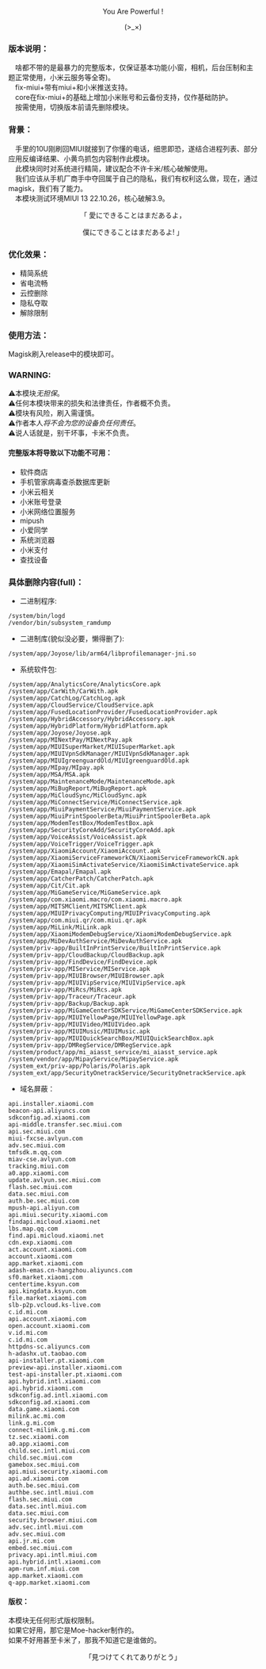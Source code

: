 <p align="center">You Are Powerful !</p>        
<p align="center">(>_×)</p> 

### 版本说明：      
&emsp;啥都不带的是最暴力的完整版本，仅保证基本功能(小窗，相机，后台压制和主题正常使用，小米云服务等全寄)。         
&emsp;fix-miui+带有miui+和小米推送支持。               
&emsp;core在fix-miui+的基础上增加小米账号和云备份支持，仅作基础防护。           
&emsp;按需使用，切换版本前请先删除模块。        
### 背景：      
&emsp;手里的10U刚刷回MIUI就接到了你懂的电话，细思即恐，遂结合进程列表、部分应用反编译结果、小黄鸟抓包内容制作此模块。         
&emsp;此模块同时对系统进行精简，建议配合不许卡米/核心破解使用。         
&emsp;我们应该从手机厂商手中夺回属于自己的隐私，我们有权利这么做，现在，通过magisk，我们有了能力。        
&emsp;本模块测试环境MIUI 13 22.10.26，核心破解3.9。     
<p align="center">「  愛にできることはまだあるよ，</p>              
<p align="center">    僕にできることはまだあるよ! 」</p>        

### 优化效果：
- 精简系统
- 省电流畅
- 云控删除
- 隐私夺取
- 解除限制
### 使用方法：      
Magisk刷入release中的模块即可。      
### WARNING:        
⚠本模块*无担保*。       
⚠任何本模块带来的损失和法律责任，作者概不负责。         
⚠模块有风险，刷入需谨慎。         
⚠作者本人*将不会为您的设备负任何责任*。          
⚠说人话就是，别干坏事，卡米不负责。
#### 完整版本将导致以下功能不可用：          
- 软件商店          
- 手机管家病毒查杀数据库更新          
- 小米云相关       
- 小米账号登录       
- 小米网络位置服务       
- mipush         
- 小爱同学       
- 系统浏览器       
- 小米支付        
- 查找设备        
### 具体删除内容(full)：         
- 二进制程序:        
```text
/system/bin/logd
/vendor/bin/subsystem_ramdump
```
- 二进制库(貌似没必要，懒得删了):        
```text
/system/app/Joyose/lib/arm64/libprofilemanager-jni.so
```
- 系统软件包:             
```text
/system/app/AnalyticsCore/AnalyticsCore.apk
/system/app/CarWith/CarWith.apk
/system/app/CatchLog/CatchLog.apk
/system/app/CloudService/CloudService.apk
/system/app/FusedLocationProvider/FusedLocationProvider.apk
/system/app/HybridAccessory/HybridAccessory.apk
/system/app/HybridPlatform/HybridPlatform.apk
/system/app/Joyose/Joyose.apk
/system/app/MINextPay/MINextPay.apk
/system/app/MIUISuperMarket/MIUISuperMarket.apk
/system/app/MIUIVpnSdkManager/MIUIVpnSdkManager.apk
/system/app/MIUIgreenguardOld/MIUIgreenguardOld.apk
/system/app/MIpay/MIpay.apk
/system/app/MSA/MSA.apk
/system/app/MaintenanceMode/MaintenanceMode.apk
/system/app/MiBugReport/MiBugReport.apk
/system/app/MiCloudSync/MiCloudSync.apk
/system/app/MiConnectService/MiConnectService.apk
/system/app/MiuiPaymentService/MiuiPaymentService.apk
/system/app/MiuiPrintSpoolerBeta/MiuiPrintSpoolerBeta.apk
/system/app/ModemTestBox/ModemTestBox.apk
/system/app/SecurityCoreAdd/SecurityCoreAdd.apk
/system/app/VoiceAssist/VoiceAssist.apk
/system/app/VoiceTrigger/VoiceTrigger.apk
/system/app/XiaomiAccount/XiaomiAccount.apk
/system/app/XiaomiServiceFrameworkCN/XiaomiServiceFrameworkCN.apk
/system/app/XiaomiSimActivateService/XiaomiSimActivateService.apk
/system/app/Emapal/Emapal.apk
/system/app/CatcherPatch/CatcherPatch.apk
/system/app/Cit/Cit.apk
/system/app/MiGameService/MiGameService.apk
/system/app/com.xiaomi.macro/com.xiaomi.macro.apk
/system/app/MITSMClient/MITSMClient.apk
/system/app/MIUIPrivacyComputing/MIUIPrivacyComputing.apk
/system/app/com.miui.qr/com.miui.qr.apk
/system/app/MiLink/MiLink.apk
/system/app/XiaomiModemDebugService/XiaomiModemDebugService.apk
/system/app/MiDevAuthService/MiDevAuthService.apk
/system/priv-app/BuiltInPrintService/BuiltInPrintService.apk
/system/priv-app/CloudBackup/CloudBackup.apk
/system/priv-app/FindDevice/FindDevice.apk
/system/priv-app/MIService/MIService.apk
/system/priv-app/MIUIBrowser/MIUIBrowser.apk
/system/priv-app/MIUIVipService/MIUIVipService.apk
/system/priv-app/MiRcs/MiRcs.apk
/system/priv-app/Traceur/Traceur.apk
/system/priv-app/Backup/Backup.apk
/system/priv-app/MiGameCenterSDKService/MiGameCenterSDKService.apk
/system/priv-app/MIUIYellowPage/MIUIYellowPage.apk
/system/priv-app/MIUIVideo/MIUIVideo.apk
/system/priv-app/MIUIMusic/MIUIMusic.apk
/system/priv-app/MIUIQuickSearchBox/MIUIQuickSearchBox.apk
/system/priv-app/DMRegService/DMRegService.apk
/system/product/app/mi_aiasst_service/mi_aiasst_service.apk
/system/vendor/app/MipayService/MipayService.apk
/system_ext/priv-app/Polaris/Polaris.apk
/system_ext/app/SecurityOnetrackService/SecurityOnetrackService.apk
```
- 域名屏蔽：         
```text
api.installer.xiaomi.com
beacon-api.aliyuncs.com
sdkconfig.ad.xiaomi.com
api-middle.transfer.sec.miui.com
api.sec.miui.com
miui-fxcse.avlyun.com
adv.sec.miui.com
tmfsdk.m.qq.com
miav-cse.avlyun.com
tracking.miui.com
a0.app.xiaomi.com
update.avlyun.sec.miui.com
flash.sec.miui.com
data.sec.miui.com
auth.be.sec.miui.com
mpush-api.aliyun.com
api.miui.security.xiaomi.com
findapi.micloud.xiaomi.net
lbs.map.qq.com
find.api.micloud.xiaomi.net
cdn.exp.xiaomi.com
act.account.xiaomi.com
account.xiaomi.com
app.market.xiaomi.com
adash-emas.cn-hangzhou.aliyuncs.com
sf0.market.xiaomi.com
centertime.ksyun.com
api.kingdata.ksyun.com
file.market.xiaomi.com
slb-p2p.vcloud.ks-live.com
c.id.mi.com
api.account.xiaomi.com
open.account.xiaomi.com
v.id.mi.com
c.id.mi.com
httpdns-sc.aliyuncs.com
h-adashx.ut.taobao.com
api-installer.pt.xiaomi.com
preview-api.installer.xiaomi.com
test-api-installer.pt.xiaomi.com
api.hybrid.intl.xiaomi.com
api.hybrid.xiaomi.com
sdkconfig.ad.intl.xiaomi.com
sdkconfig.ad.xiaomi.com
data.game.xiaomi.com
milink.ac.mi.com
link.g.mi.com
connect-milink.g.mi.com
tz.sec.xiaomi.com
a0.app.xiaomi.com
child.sec.intl.miui.com
child.sec.miui.com
gamebox.sec.miui.com
api.miui.security.xiaomi.com
api.ad.xiaomi.com
auth.be.sec.miui.com
authbe.sec.intl.miui.com
flash.sec.miui.com
data.sec.intl.miui.com
data.sec.miui.com
security.browser.miui.com
adv.sec.intl.miui.com
adv.sec.miui.com
api.jr.mi.com
embed.sec.miui.com
privacy.api.intl.miui.com
api.hybrid.intl.xiaomi.com
apm-rum.inf.miui.com
app.market.xiaomi.com
q-app.market.xiaomi.com
```
#### 版权：          
本模块无任何形式版权限制。        
如果它好用，那它是Moe-hacker制作的。          
如果不好用甚至卡米了，那我不知道它是谁做的。          
<p align="center">「見つけてくれてありがとう」</p>        
